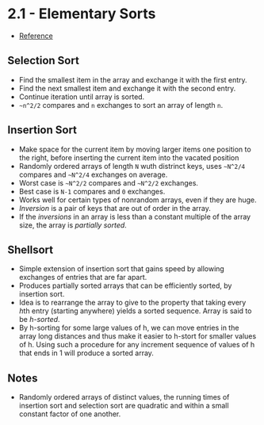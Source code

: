 # 2.1 - Elementary Sorts

- [Reference](https://algs4.cs.princeton.edu/21elementary/)

## Selection Sort

- Find the smallest item in the array and exchange it with the first entry.
- Find the next smallest item and exchange it with the second entry.
- Continue iteration until array is sorted.
- `~n^2/2` compares and `n` exchanges to sort an array of length `n`.

## Insertion Sort

- Make space for the current item by moving larger items one position to the right, before inserting the current item into the vacated position
- Randomly ordered arrays of length `N` wuth distrinct keys, uses `~N^2/4` compares and `~N^2/4` exchanges on average.
- Worst case is `~N^2/2` compares and `~N^2/2` exchanges.
- Best case is `N-1` compares and `0` exchanges.
- Works well for certain types of nonrandom arrays, even if they are huge.
- *Inversion* is a pair of keys that are out of order in the array.
- If the *inversions* in an array is less than a constant multiple of the array size, the array is *partially sorted*.

## Shellsort

- Simple extension of insertion sort that gains speed by allowing exchanges of entries that are far apart.
- Produces partially sorted arrays that can be efficiently sorted, by insertion sort.
- Idea is to rearrange the array to give to the property that taking every *h*th entry (starting anywhere) yields a sorted sequence. Array is said to be *h-sorted*.
- By h-sorting for some large values of h, we can move entries in the array long distances and thus make it easier to h-stort for smaller values of h. Using such a procedure for any increment sequence of values of h that ends in 1 will produce a sorted array.

## Notes

- Randomly ordered arrays of distinct values, the running times of insertion sort and selection sort are quadratic and within a small constant factor of one another.
